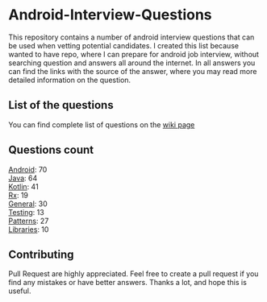 # Android-Interview-Questions

This repository contains a number of android interview questions that can be used when vetting potential candidates. I created this list because wanted to have repo, where I can prepare for android job interview, without searching question and answers all around the internet. In all answers you can find the links with the source of the answer, where you may read more detailed information on the question.

## List of the questions
You can find complete list of questions on the [wiki page](https://github.com/Kirchhoff-/Android-Interview-Questions/wiki)

## Questions count

[Android](https://github.com/Kirchhoff-/Android-Interview-Questions/tree/master/Android): 70  
[Java](https://github.com/Kirchhoff-/Android-Interview-Questions/tree/master/Java): 64  
[Kotlin](https://github.com/Kirchhoff-/Android-Interview-Questions/tree/master/Kotlin): 41  
[Rx](https://github.com/Kirchhoff-/Android-Interview-Questions/tree/master/Rx): 19  
[General](https://github.com/Kirchhoff-/Android-Interview-Questions/tree/master/General): 30  
[Testing](https://github.com/Kirchhoff-/Android-Interview-Questions/tree/master/Testing): 13  
[Patterns](https://github.com/Kirchhoff-/Android-Interview-Questions/tree/master/Patterns): 27  
[Libraries](https://github.com/Kirchhoff-/Android-Interview-Questions/tree/master/Libraries): 10


## Contributing
Pull Request are highly appreciated. Feel free to create a pull request if you find any mistakes or have better answers. Thanks a lot, and hope this is useful.
